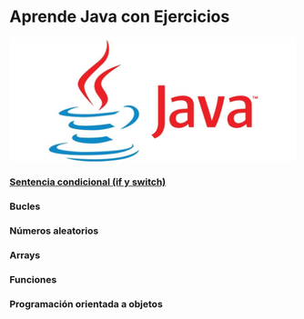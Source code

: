 # Aprende Java con Ejercicios
<img src=".\Media\java.jpg" width="1600"></img>
### [Sentencia condicional (if y switch)](./Sentencia%20condicional)
### Bucles
### Números aleatorios
### Arrays
### Funciones
### Programación orientada a objetos